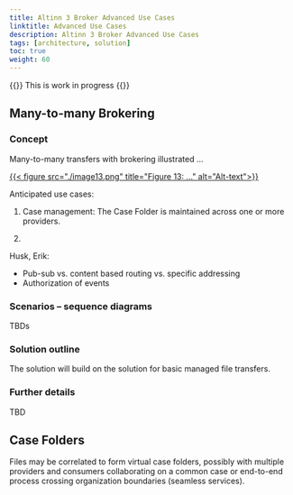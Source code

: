 ```yaml
---
title: Altinn 3 Broker Advanced Use Cases 
linktitle: Advanced Use Cases 
description: Altinn 3 Broker Advanced Use Cases 
tags: [architecture, solution]
toc: true
weight: 60
---
```


{{<notice warning>}} <!-- info -->
This is work in progress
{{</notice>}}

## Many-to-many Brokering

### Concept

Many-to-many transfers with brokering illustrated …

[{{< figure src="./image13.png" title="Figure 13: ..." alt="Alt-text">}}](https://www.vg.no) 

Anticipated use cases:

1.  Case management: The Case Folder is maintained across one or more
    providers.

2.  

Husk, Erik:

- Pub-sub vs. content based routing vs. specific addressing
- Authorization of events

### Scenarios – sequence diagrams
TBDs

### Solution outline
The solution will build on the solution for basic managed file
transfers.

### Further details
TBD

## Case Folders
Files may be correlated to form virtual case folders, possibly with multiple
providers and consumers collaborating on a common case or end-to-end
process crossing organization boundaries (seamless services).